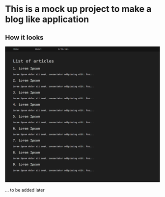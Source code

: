 # This is a mock up project to make a blog like application 

## How it looks
![screenshot](./screenshot.png)

... to be added later

